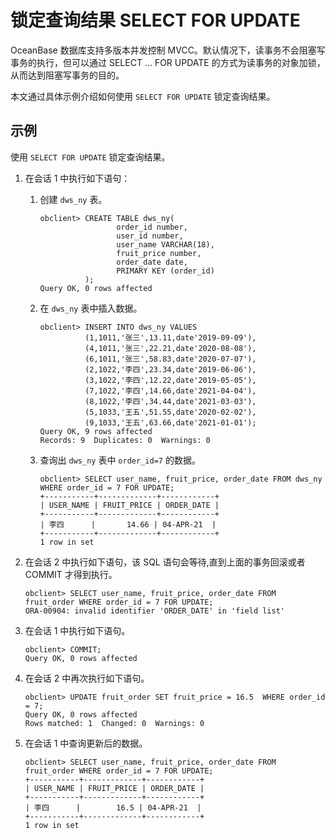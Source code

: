 # 锁定查询结果 SELECT FOR UPDATE

OceanBase 数据库支持多版本并发控制 MVCC。默认情况下，读事务不会阻塞写事务的执行，但可以通过 SELECT ... FOR UPDATE 的方式为读事务的对象加锁，从而达到阻塞写事务的目的。

本文通过具体示例介绍如何使用 `SELECT FOR UPDATE` 锁定查询结果。

## 示例

使用 `SELECT FOR UPDATE` 锁定查询结果。

1. 在会话 1 中执行如下语句：

   1. 创建 `dws_ny` 表。

      ```unknow
      obclient> CREATE TABLE dws_ny(
                       order_id number,
                       user_id number,
                       user_name VARCHAR(18),
                       fruit_price number,
                       order_date date,
                       PRIMARY KEY (order_id)
                );
      Query OK, 0 rows affected
      ```

   2. 在 `dws_ny` 表中插入数据。

      ```unknow
      obclient> INSERT INTO dws_ny VALUES
                (1,1011,'张三',13.11,date'2019-09-09'),
                (4,1011,'张三',22.21,date'2020-08-08'),
                (6,1011,'张三',58.83,date'2020-07-07'),
                (2,1022,'李四',23.34,date'2019-06-06'),
                (3,1022,'李四',12.22,date'2019-05-05'),
                (7,1022,'李四',14.66,date'2021-04-04'),
                (8,1022,'李四',34.44,date'2021-03-03'),
                (5,1033,'王五',51.55,date'2020-02-02'),
                (9,1033,'王五',63.66,date'2021-01-01');
      Query OK, 9 rows affected
      Records: 9  Duplicates: 0  Warnings: 0
      ```

   3. 查询出 `dws_ny` 表中 `order_id=7` 的数据。

      ```unknow
      obclient> SELECT user_name, fruit_price, order_date FROM dws_ny WHERE order_id = 7 FOR UPDATE;
      +-----------+-------------+------------+
      | USER_NAME | FRUIT_PRICE | ORDER_DATE |
      +-----------+-------------+------------+
      | 李四      |       14.66 | 04-APR-21  |
      +-----------+-------------+------------+
      1 row in set
      ```

2. 在会话 2 中执行如下语句，该 SQL 语句会等待,直到上面的事务回滚或者 COMMIT 才得到执行。

   ```unknow
   obclient> SELECT user_name, fruit_price, order_date FROM fruit_order WHERE order_id = 7 FOR UPDATE;
   ORA-00904: invalid identifier 'ORDER_DATE' in 'field list'
   ```

3. 在会话 1 中执行如下语句。

   ```unknow
   obclient> COMMIT;
   Query OK, 0 rows affected
   ```

4. 在会话 2 中再次执行如下语句。

   ```unknow
   obclient> UPDATE fruit_order SET fruit_price = 16.5  WHERE order_id = 7;
   Query OK, 0 rows affected
   Rows matched: 1  Changed: 0  Warnings: 0
   ```

5. 在会话 1 中查询更新后的数据。

   ```unknow
   obclient> SELECT user_name, fruit_price, order_date FROM fruit_order WHERE order_id = 7 FOR UPDATE;
   +-----------+-------------+------------+
   | USER_NAME | FRUIT_PRICE | ORDER_DATE |
   +-----------+-------------+------------+
   | 李四      |        16.5 | 04-APR-21  |
   +-----------+-------------+------------+
   1 row in set
   ```
